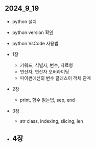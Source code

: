 ## 2024_9_19

- python 설치
- python version 확인
- python VsCode 사용법

- 1장
    - 키워드, 식별자, 변수, 자료형
    - 연산자, 연산자 오버라이딩
    - 파이썬에섣의 변수 클래스이 객체 관계
- 2장
    - print, 함수 읽는법, sep, end
- 3장
    - str class, indexing, slicing, len
- 4장
    -       
